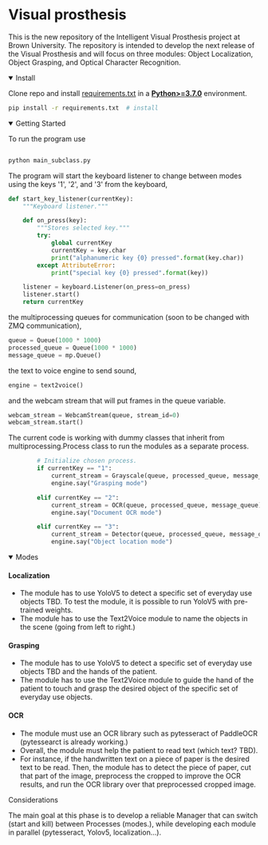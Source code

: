 # Visual prosthesis

This is the new repository of the Intelligent Visual Prosthesis project at Brown University.
The repository is intended to develop the next release of the Visual Prosthesis and will focus on three
modules: Object Localization, Object Grasping, and Optical Character Recognition.

    
<details open>
<summary>Install</summary>

Clone repo and install [requirements.txt](https://github.com/BrownVisualProsthesisProject/Visual_prosthesis/blob/main/requirements.txt) in a
[**Python>=3.7.0**](https://www.python.org/) environment.

```bash
pip install -r requirements.txt  # install
```

</details>

<details open>
<summary>Getting Started</summary>

To run the program use

```bash

python main_subclass.py

```


The program will start the keyboard listener to change between modes using the keys '1', '2', and '3' from the keyboard,


```python
def start_key_listener(currentKey):
    """Keyboard listener."""

    def on_press(key):
        """Stores selected key."""
        try:
            global currentKey
            currentKey = key.char
            print("alphanumeric key {0} pressed".format(key.char))
        except AttributeError:
            print("special key {0} pressed".format(key))

    listener = keyboard.Listener(on_press=on_press)
    listener.start()
    return currentKey
```

the multiprocessing queues for communication (soon to be changed with ZMQ communication),

```python
queue = Queue(1000 * 1000)
processed_queue = Queue(1000 * 1000)
message_queue = mp.Queue()
```

the text to voice engine to send sound,

```python
engine = text2voice()
```

and the webcam stream that will put frames in the queue variable.

```python
webcam_stream = WebcamStream(queue, stream_id=0)
webcam_stream.start()
```

The current code is working with dummy classes that inherit from multiprocessing.Process class to run the modules as a separate process.

```python
        # Initialize chosen process.
        if currentKey == "1":
            current_stream = Grayscale(queue, processed_queue, message_queue)
            engine.say("Grasping mode")

        elif currentKey == "2":
            current_stream = OCR(queue, processed_queue, message_queue)
            engine.say("Document OCR mode")

        elif currentKey == "3":
            current_stream = Detector(queue, processed_queue, message_queue)
            engine.say("Object location mode")
```

</details>

<details open>
<summary>Modes</summary>
    
#### Localization
+ The module has to use YoloV5 to detect a specific set of everyday use objects TBD. To test the module, it is possible to
run YoloV5 with pre-trained weights. 
+ The module has to use the Text2Voice module to name the objects in the scene (going from left to right.)
    
#### Grasping
+ The module has to use YoloV5 to detect a specific set of everyday use objects TBD and the hands of the patient. 
+ The module has to use the Text2Voice module to guide the hand of the patient to touch and grasp the desired object of the specific set of everyday use objects.
    
#### OCR
+ The module must use an OCR library such as pytesseract of PaddleOCR (pytessearct is already working.)
+ Overall, the module must help the patient to read text (which text? TBD).
+ For instance, if the handwritten text on a piece of paper is the desired text to be read. Then, the module has to detect the piece of paper, cut that part of the image, preprocess the cropped to improve the OCR results, and run the OCR library over that preprocessed cropped image.
                


</details>


<summary>Considerations</summary>

The main goal at this phase is to develop a reliable Manager that can switch (start and kill) between Processes (modes.), while developing each module in parallel (pytesseract, Yolov5, localization...).


